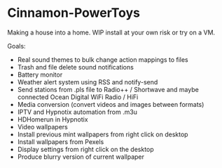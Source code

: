 # Cinnamon-PowerToys

Making a house into a home. WIP install at your own risk or try on a VM.

Goals:
- Real sound themes to bulk change action mappings to files
- Trash and file delete sound notifications
- Battery monitor
- Weather alert system using RSS and notify-send
- Send stations from .pls file to Radio++ / Shortwave and maybe connected Ocean Digital WiFi Radio / HiFi
- Media conversion (convert videos and images between formats)
- IPTV and Hypnotix automation from .m3u
- HDHomerun in Hypnotix
- Video wallpapers
- Install previous mint wallpapers from right click on desktop
- Install wallpapers from Pexels
- Display settings from right click on the desktop
- Produce blurry version of current wallpaper
